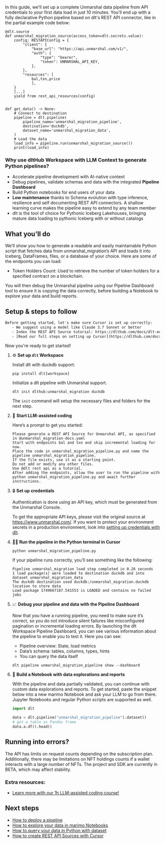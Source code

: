 In this guide, we'll set up a complete Unmarshal data pipeline from API credentials to your first data load in just 10 minutes. You'll end up with a fully declarative Python pipeline based on dlt's REST API connector, like in the partial example code below:

```python-outcome
@dlt.source
def unmarshal_migration_source(access_token=dlt.secrets.value):
    config: RESTAPIConfig = {
        "client": {
            "base_url": "https://api.unmarshal.com/v1/",
            "auth": {
                "type": "bearer",
                "token": UNMARSHAL_API_KEY,
            },
        },
        "resources": [
            bal,txn,price
            ],
    }
    [...]
    yield from rest_api_resources(config)


def get_data() -> None:
    # Connect to destination
    pipeline = dlt.pipeline(
        pipeline_name='unmarshal_migration_pipeline',
        destination='duckdb',
        dataset_name='unmarshal_migration_data', 
    )
    # Load the data
    load_info = pipeline.run(unmarshal_migration_source())
    print(load_info) 
```

### Why use dltHub Workspace with LLM Context to generate Python pipelines?

- Accelerate pipeline development with AI-native context
- Debug pipelines, validate schemas and data with the integrated **Pipeline Dashboard**
- Build Python notebooks for end users of your data
- **Low maintenance** thanks to Schema evolution with type inference, resilience and self documenting REST API connectors. A shallow learning curve makes the pipeline easy to extend by any team member
- dlt is the tool of choice for Pythonic Iceberg Lakehouses, bringing mature data loading to pythonic Iceberg with or without catalogs

## What you’ll do

We’ll show you how to generate a readable and easily maintainable Python script that fetches data from unmarshal_migration’s API and loads it into Iceberg, DataFrames, files, or a database of your choice. Here are some of the endpoints you can load:

- Token Holders Count: Used to retrieve the number of token holders for a specified contract on a blockchain.

You will then debug the Unmarshal pipeline using our Pipeline Dashboard tool to ensure it is copying the data correctly, before building a Notebook to explore your data and build reports.

## Setup & steps to follow

```default
Before getting started, let's make sure Cursor is set up correctly:
   - We suggest using a model like Claude 3.7 Sonnet or better
   - Index the REST API Source tutorial: https://dlthub.com/docs/dlt-ecosystem/verified-sources/rest_api/ and add it to context as **@dlt rest api**
   - [Read our full steps on setting up Cursor](https://dlthub.com/docs/dlt-ecosystem/llm-tooling/cursor-restapi#23-configuring-cursor-with-documentation)
```

Now you're ready to get started!

1. ⚙️ **Set up `dlt` Workspace**
    
    Install dlt with duckdb support:
    ```shell
    pip install dlt[workspace]
    ```

    Initialize a dlt pipeline with Unmarshal support.
    ```shell
    dlt init dlthub:unmarshal_migration duckdb
    ```

    The `init` command will setup the necessary files and folders for the next step.
    
2. 🤠 **Start LLM-assisted coding**
    
    Here’s a prompt to get you started:
    
    ```prompt
    Please generate a REST API Source for Unmarshal API, as specified in @unmarshal_migration-docs.yaml 
    Start with endpoints bal and txn and skip incremental loading for now. 
    Place the code in unmarshal_migration_pipeline.py and name the pipeline unmarshal_migration_pipeline. 
    If the file exists, use it as a starting point. 
    Do not add or modify any other files. 
    Use @dlt rest api as a tutorial. 
    After adding the endpoints, allow the user to run the pipeline with python unmarshal_migration_pipeline.py and await further instructions.
    ```

    
3. 🔒 **Set up credentials** 
    
    Authentication is done using an API key, which must be generated from the Unmarshal Console.
    
    To get the appropriate API keys, please visit the original source at https://www.unmarshal.com/.
    If you want to protect your environment secrets in a production environment, look into [setting up credentials with dlt](https://dlthub.com/docs/walkthroughs/add_credentials).
    
4. 🏃‍♀️ **Run the pipeline in the Python terminal in Cursor**
    
    ```shell
    python unmarshal_migration_pipeline.py
    ```
    
    If your pipeline runs correctly, you’ll see something like the following:
    
    ```shell
    Pipeline unmarshal_migration load step completed in 0.26 seconds
    1 load package(s) were loaded to destination duckdb and into dataset unmarshal_migration_data
    The duckdb destination used duckdb:/unmarshal_migration.duckdb location to store data
    Load package 1749667187.541553 is LOADED and contains no failed jobs
    ```
    
5. 📈 **Debug your pipeline and data with the Pipeline Dashboard**

    Now that you have a running pipeline, you need to make sure it’s correct, so you do not introduce silent failures like misconfigured pagination or incremental loading errors. By launching the dlt Workspace Pipeline Dashboard, you can see various information about the pipeline to enable you to test it. Here you can see:
    - Pipeline overview: State, load metrics
    - Data’s schema: tables, columns, types, hints
    - You can query the data itself
    
    ```shell
    dlt pipeline unmarshal_migration_pipeline show --dashboard
    ```
    
6. 🐍 **Build a Notebook with data explorations and reports**

    With the pipeline and data partially validated, you can continue with custom data explorations and reports. To get started, paste the snippet below into a new marimo Notebook and ask your LLM to go from there. Jupyter Notebooks and regular Python scripts are supported as well.

    
    ```python
    import dlt

   data = dlt.pipeline("unmarshal_migration_pipeline").dataset()
   # get a table as Pandas frame
   data.a.df().head()
    ```

## Running into errors?

The API has limits on request counts depending on the subscription plan. Additionally, there may be limitations on NFT holdings counts if a wallet interacts with a large number of NFTs. The project and SDK are currently in BETA, which may affect stability.

### Extra resources:

- [Learn more with our 1h LLM-assisted coding course!](https://www.youtube.com/watch?v=GGid70rnJuM)

## Next steps

- [How to deploy a pipeline](https://dlthub.com/docs/walkthroughs/deploy-a-pipeline)
- [How to explore your data in marimo Notebooks](https://dlthub.com/docs/general-usage/dataset-access/marimo)
- [How to query your data in Python with dataset](https://dlthub.com/docs/general-usage/dataset-access/dataset)
- [How to create REST API Sources with Cursor](https://dlthub.com/docs/dlt-ecosystem/llm-tooling/cursor-restapi)